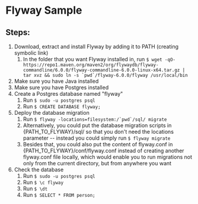 # Flyway Sample

## Steps:
1. Download, extract and install Flyway by adding it to PATH (creating symbolic link)
    1. In the folder that you want Flyway installed in, run ```$ wget -qO- https://repo1.maven.org/maven2/org/flywaydb/flyway-commandline/6.0.0/flyway-commandline-6.0.0-linux-x64.tar.gz | tar xvz && sudo ln -s `pwd`/flyway-6.0.0/flyway /usr/local/bin```
1. Make sure you have Java installed
1. Make sure you have Postgres installed
1. Create a Postgres database named "flyway"
    1. Run `$ sudo -u postgres psql`
    1. Run `$ CREATE DATABASE flyway;`
1. Deploy the database migration
    1. Run ```$ flyway -locations=filesystem:/`pwd`/sql/ migrate```
    1. Alternatively, you could put the database migration scripts in {PATH_TO_FLYWAY}/sql/ so that you don't need the locations parameter -- instead you could simply run `$ flyway migrate`
    1. Besides that, you could also put the content of flyway.conf in {PATH_TO_FLYWAY}/conf/flyway.conf instead of creating another flyway.conf file locally, which would enable you to run migrations not only from the current directory, but from anywhere you want
1. Check the database
    1. Run `$ sudo -u postgres psql`
    1. Run `$ \c flyway`
    1. Run `$ \dt`
    1. Run `$ SELECT * FROM person;`
